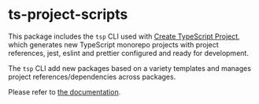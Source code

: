 # ts-project-scripts

This package includes the `tsp` CLI used with [Create TypeScript Project](https://github.com/jtbennett/create-ts-project), which generates new TypeScript monorepo projects with project references, jest, eslint and prettier configured and ready for development.

The `tsp` CLI add new packages based on a variety templates and manages project references/dependencies across packages.

Please refer to [the documentation](http://github.com/jtbennett/create-ts-project).
